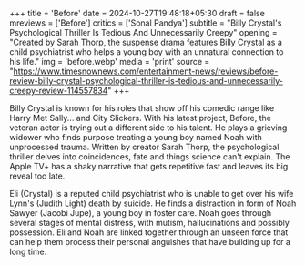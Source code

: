 +++
title = 'Before'
date = 2024-10-27T19:48:18+05:30
draft = false
mreviews = ['Before']
critics = ['Sonal Pandya']
subtitle = "Billy Crystal's Psychological Thriller Is Tedious And Unnecessarily Creepy"
opening = "Created by Sarah Thorp, the suspense drama features Billy Crystal as a child psychiatrist who helps a young boy with an unnatural connection to his life."
img = 'before.webp'
media = 'print'
source = "https://www.timesnownews.com/entertainment-news/reviews/before-review-billy-crystal-psychological-thriller-is-tedious-and-unnecessarily-creepy-review-114557834"
+++

Billy Crystal is known for his roles that show off his comedic range like Harry Met Sally... and City Slickers. With his latest project, Before, the veteran actor is trying out a different side to his talent. He plays a grieving widower who finds purpose treating a young boy named Noah with unprocessed trauma. Written by creator Sarah Thorp, the psychological thriller delves into coincidences, fate and things science can't explain. The Apple TV+ has a shaky narrative that gets repetitive fast and leaves its big reveal too late.

Eli (Crystal) is a reputed child psychiatrist who is unable to get over his wife Lynn's (Judith Light) death by suicide. He finds a distraction in form of Noah Sawyer (Jacobi Jupe), a young boy in foster care. Noah goes through several stages of mental distress, with mutism, hallucinations and possibly possession. Eli and Noah are linked together through an unseen force that can help them process their personal anguishes that have building up for a long time.
